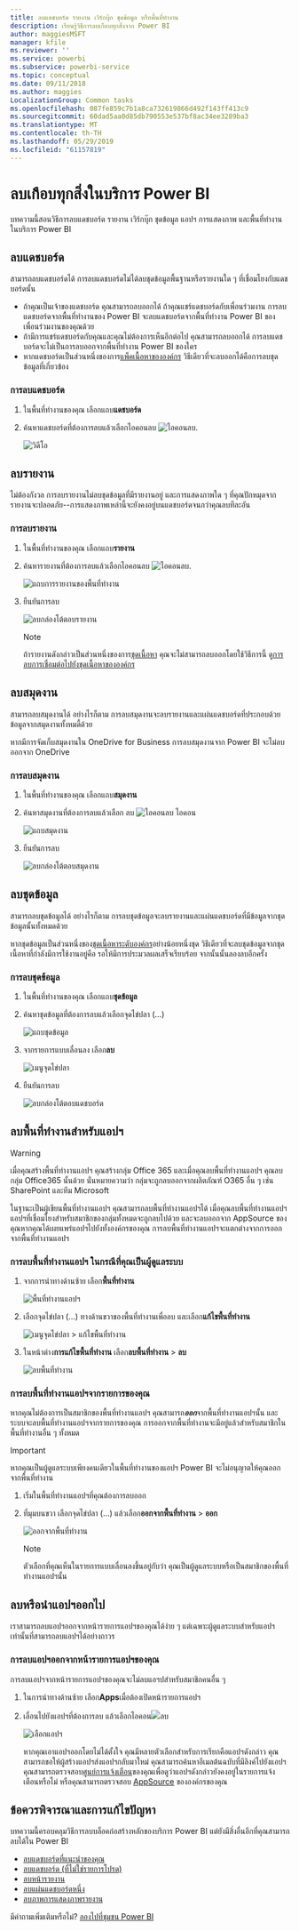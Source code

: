 ```yaml
---
title: ลบแดชบอร์ด รายงาน เวิร์กบุ๊ก ชุดข้อมูล หรือพื้นที่ทำงาน
description: เรียนรู้วิธีการลบเกือบทุกสิ่งจาก Power BI
author: maggiesMSFT
manager: kfile
ms.reviewer: ''
ms.service: powerbi
ms.subservice: powerbi-service
ms.topic: conceptual
ms.date: 09/11/2018
ms.author: maggies
LocalizationGroup: Common tasks
ms.openlocfilehash: 087fe859c7b1a8ca732619866d492f143ff413c9
ms.sourcegitcommit: 60dad5aa0d85db790553e537bf8ac34ee3289ba3
ms.translationtype: MT
ms.contentlocale: th-TH
ms.lasthandoff: 05/29/2019
ms.locfileid: "61157819"
---
```

# <a name="delete-almost-anything-in-power-bi-service"></a>ลบเกือบทุกสิ่งในบริการ Power BI
บทความนี้สอนวิธีการลบแดชบอร์ด รายงาน เวิร์กบุ๊ก ชุดข้อมูล แอปฯ การแสดงภาพ และพื้นที่ทำงานในบริการ Power BI

## <a name="delete-a-dashboard"></a>ลบแดชบอร์ด
สามารถลบแดชบอร์ดได้ การลบแดชบอร์ดไม่ได้ลบชุดข้อมูลพื้นฐานหรือรายงานใด ๆ ที่เชื่อมโยงกับแดชบอร์ดนั้น

* ถ้าคุณเป็นเจ้าของแดชบอร์ด คุณสามารถลบออกได้ ถ้าคุณแชร์แดชบอร์ดกับเพื่อนร่วมงาน การลบแดชบอร์ดจากพื้นที่ทำงานของ Power BI จะลบแดชบอร์ดจากพื้นที่ทำงาน Power BI ของเพื่อนร่วมงานของคุณด้วย
* ถ้ามีการแชร์แดชบอร์ดกับคุณและคุณไม่ต้องการเห็นอีกต่อไป คุณสามารถลบออกได้  การลบแดชบอร์ดจะไม่เป็นการลบออกจากพื้นที่ทำงาน Power BI ของใคร
* หากแดชบอร์ดเป็นส่วนหนึ่งของการ[แพ็คเนื้อหาขององค์กร](service-organizational-content-pack-disconnect.md) วิธีเดียวที่จะลบออกได้คือการลบชุดข้อมูลที่เกี่ยวข้อง

### <a name="to-delete-a-dashboard"></a>การลบแดชบอร์ด
1. ในพื้นที่ทำงานของคุณ เลือกแถบ**แดชบอร์ด**
2. ค้นหาแดชบอร์ดที่ต้องการลบแล้วเลือกไอคอนลบ ![ไอคอนลบ](media/service-delete/power-bi-delete-icon.png).

    ![วิดีโอ](media/service-delete/power-bi-delete-dash.gif)

## <a name="delete-a-report"></a>ลบรายงาน
ไม่ต้องกังวล การลบรายงานไม่ลบชุดข้อมูลที่มีรายงานอยู่  และการแสดงภาพใด ๆ ที่คุณปักหมุดจากรายงานจะปลอดภัย--การแสดงภาพเหล่านี้จะยังคงอยู่บนแดชบอร์ดจนกว่าคุณลบทีละอัน

### <a name="to-delete-a-report"></a>การลบรายงาน
1. ในพื้นที่ทำงานของคุณ เลือกแถบ**รายงาน**
2. ค้นหารายงานที่ต้องการลบแล้วเลือกไอคอนลบ   ![ไอคอนลบ](media/service-delete/power-bi-delete-icon.png).   

    ![แถบการรายงานของพื้นที่ทำงาน](media/service-delete/power-bi-delete-reportnew.png)
3. ยืนยันการลบ

   ![ลบกล่องโต้ตอบรายงาน](media/service-delete/power-bi-delete-report.png)

   > [!NOTE]
   > ถ้ารายงานดังกล่าวเป็นส่วนหนึ่งของการ[ชุดเนื้อหา](service-organizational-content-pack-introduction.md) คุณจะไม่สามารถลบออกโดยใช้วิธีการนี้  ดู[การลบการเชื่อมต่อไปยังชุดเนื้อหาขององค์กร](service-organizational-content-pack-disconnect.md)
   >
   >

## <a name="delete-a-workbook"></a>ลบสมุดงาน
สามารถลบสมุดงานได้ อย่างไรก็ตาม การลบสมุดงานจะลบรายงานและแผ่นแดชบอร์ดที่ประกอบด้วยข้อมูลจากสมุดงานทั้งหมดี้ด้วย

หากมีการจัดเก็บสมุดงานใน OneDrive for Business การลบสมุดงานจาก Power BI จะไม่ลบออกจาก OneDrive

### <a name="to-delete-a-workbook"></a>การลบสมุดงาน
1. ในพื้นที่ทำงานของคุณ เลือกแถบ**สมุดงาน**
2. ค้นหาสมุดงานที่ต้องการลบแล้วเลือก ลบ ![ไอคอนลบ](media/service-delete/power-bi-delete-report2.png) ไอคอน

    ![แถบสมุดงาน](media/service-delete/power-bi-delete-workbooknew.png)
3. ยืนยันการลบ

   ![ลบกล่องโต้ตอบสมุดงาน](media/service-delete/power-bi-delete-confirm.png)

## <a name="delete-a-dataset"></a>ลบชุดข้อมูล
สามารถลบชุดข้อมูลได้ อย่างไรก็ตาม การลบชุดข้อมูลจะลบรายงานและแผ่นแดชบอร์ดที่มีข้อมูลจากชุดข้อมูลนั้นทั้งหมดด้วย

หากชุดข้อมูลเป็นส่วนหนึ่งของ[ชุดเนื้อหาระดับองค์กร](service-organizational-content-pack-disconnect.md)อย่างน้อยหนึ่งชุด วิธีเดียวที่จะลบชุดข้อมูลจากชุดเนื้อหาที่กำลังมีการใช้งานอยู่คือ รอให้มีการประมวลผลเสร็จเรียบร้อย จากนั้นนั้นลองลบอีกครั้ง

### <a name="to-delete-a-dataset"></a>การลบชุดข้อมูล
1. ในพื้นที่ทำงานของคุณ เลือกแถบ**ชุดข้อมูล**
2. ค้นหาชุดข้อมูลที่ต้องการลบแล้วเลือกจุดไข่ปลา (...)  

    ![แถบชุดข้อมูล](media/service-delete/power-bi-delete-datasetnew.png)
3. จากรายการแบบเลื่อนลง เลือก**ลบ**

   ![เมนูจุดไข่ปลา](media/service-delete/power-bi-delete-datasetnew2.png)
4. ยืนยันการลบ

   ![ลบกล่องโต้ตอบแดชบอร์ด](media/service-delete/power-bi-delete-dataset-confirm.png)

## <a name="delete-an-app-workspace"></a>ลบพื้นที่ทำงานสำหรับแอปฯ
> [!WARNING]
> เมื่อคุณสร้างพื้นที่ทำงานแอปฯ คุณสร้างกลุ่ม Office 365 และเมื่อคุณลบพื้นที่ทำงานแอปฯ คุณลบกลุ่ม Office365 นั้นด้วย นั่นหมายความว่า กลุ่มจะถูกลบออกจากผลิตภัณฑ์ O365 อื่น ๆ เช่น SharePoint และทีม Microsoft
>
>

ในฐานะเป็นผู้เขียนพื้นที่ทำงานแอปฯ คุณสามารถลบพื้นที่ทำงานแอปฯได้ เมื่อคุณลบพื้นที่ทำงานแอปฯ แอปฯที่เชื่อมโยงสำหรับสมาชิกของกลุ่มทั้งหมดจะถูกลบไปด้วย และจะลบออกจาก AppSource ของคุณหากคุณได้เผยแพร่แอปฯไปยังทั้งองค์กรของคุณ การลบพื้นที่ทำงานแอปฯจะแตกต่างจากการออกจากพื้นที่ทำงานแอปฯ

### <a name="to-delete-an-app-workspace---if-you-are-an-admin"></a>การลบพื้นที่ทำงานแอปฯ ในกรณีที่คุณเป็นผู้ดูแลระบบ
1. จากการนำทางด้านซ้าย เลือก**พื้นที่ทำงาน**

    ![พื้นที่ทำงานแอปฯ](media/service-delete/power-bi-delete-workspace.png)
2. เลือกจุดไข่ปลา (...) ทางด้านขวาของพื้นที่ทำงานเพื่อลบ และเลือก**แก้ไขพื้นที่ทำงาน**

   ![เมนูจุดไข่ปลา > แก้ไขพื้นที่ทำงาน](media/service-delete/power-bi-edit-workspace.png)
3. ในหน้าต่าง**การแก้ไขพื้นที่ทำงาน** เลือก**ลบพื้นที่ทำงาน** > **ลบ**

    ![ลบพื้นที่ทำงาน](media/service-delete/power-bi-delete-workspace2.png)

### <a name="to-remove-an-app-workspace-from-your-list"></a>การลบพื้นที่ทำงานแอปฯจากรายการของคุณ
หากคุณไม่ต้องการเป็นสมาชิกของพื้นที่ทำงานแอปฯ คุณสามารถ***ออก***จากพื้นที่ทำงานแอปฯนั้น และระบบจะลบพื้นที่ทำงานแอปฯจากรายการของคุณ การออกจากพื้นที่ทำงานจะมีอยู่แล้วสำหรับสมาชิกในพื้นที่ทำงานอื่น ๆ ทั้งหมด  

> [!IMPORTANT]
> หากคุณเป็นผู้ดูแลระบบเพียงคนเดียวในพื้นที่ทำงานของแอปฯ Power BI จะไม่อนุญาตให้คุณออกจากพื้นที่ทำงาน
>
>

1. เริ่มในพื้นที่ทำงานแอปฯที่คุณต้องการลบออก
2. ที่มุมบนขวา เลือกจุดไข่ปลา (...) แล้วเลือก**ออกจากพื้นที่ทำงาน** > **ออก**

      ![ออกจากพื้นที่ทำงาน](media/service-delete/power-bi-leave-workspace.png)

   > [!NOTE]
   > ตัวเลือกที่คุณเห็นในรายการแบบเลื่อนลงขึ้นอยู่กับว่า คุณเป็นผู้ดูแลระบบหรือเป็นสมาชิกของพื้นที่ทำงานแอปฯนั้น
   >
   >

## <a name="delete-or-remove-an-app"></a>ลบหรือนำแอปฯออกไป
เราสามารถลบแอปฯออกจากหน้ารายการแอปฯของคุณได้ง่าย ๆ แต่เฉพาะผู้ดูแลระบบสำหรับแอปฯเท่านั้นที่สามารถลบแอปฯได้อย่างถาวร

### <a name="remove-an-app-from-your-app-list-page"></a>การลบแอปฯออกจากหน้ารายการแอปฯของคุณ
การลบแอปฯจากหน้ารายการแอปฯของคุณจะไม่ลบแอฯปสำหรับสมาชิกคนอื่น ๆ

1. ในการนำทางด้านซ้าย เลือก**Apps**เมื่อต้องเปิดหน้ารายการแอปฯ
2. เลื่อนไปยังแอปฯที่ต้องการลบ แล้วเลือกไอคอน![](media/service-delete/power-bi-delete-report2.png)ลบ

   ![เลือกแอปฯ](media/service-delete/power-bi-delete-app.png)

   หากคุณเอาแอปฯออกโดยไม่ได้ตั้งใจ คุณมีหลายตัวเลือกสำหรับการเรียกคือแอปฯดังกล่าว  คุณสามารถขอให้ผู้สร้างแอปฯส่งแอปฯกลับมาใหม่ คุณสามารถค้นหาอีเมลต้นฉบับที่มีลิงค์ไปยังแอปฯ คุณสามารถตรวจสอบ[ศูนย์การแจ้งเตือน](service-notification-center.md)ของคุณเพื่อดูว่าแอปฯดังกล่าวยังคงอยู่ในรายการแจ้งเตือนหรือไม่ หรือคุณสามารถตรวจสอบ [ AppSource](consumer/end-user-apps.md) ขององค์กรของคุณ

## <a name="considerations-and-troubleshooting"></a>ข้อควรพิจารณาและการแก้ไขปัญหา
บทความนี้ครอบคลุมวิธีการลบบล็อคก่อสร้างหลักของบริการ Power BI แต่ยังมีสิ่งอื่นอีกที่คุณสามารถลบได้ใน Power BI  

* [ลบแดชบอร์ดที่แนะนำของคุณ](service-dashboard-featured.md)
* [ลบแดชบอร์ด (ที่ไม่ใช่รายการโปรด)](service-dashboard-favorite.md)
* [ลบหน้ารายงาน](service-delete.md)
* [ลบแผ่นแดชบอร์ดหนึ่ง](service-dashboard-edit-tile.md)
* [ลบภาพการแสดงภาพรายงาน](service-delete.md)

มีคำถามเพิ่มเติมหรือไม่? [ลองไปที่ชุมชน Power BI](http://community.powerbi.com/)
